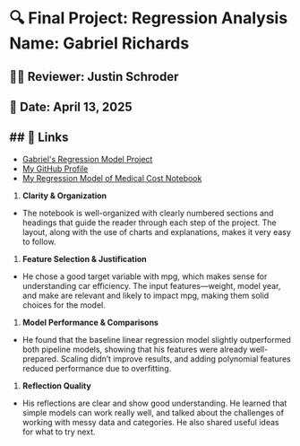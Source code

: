 # 🔍 Final Project: Regression Analysis Name: Gabriel Richards
## 🧑‍💻 Reviewer: Justin Schroder
## 📅 Date: April 13, 2025
## ## 🔗 Links
- [Gabriel's Regression Model Project](https://github.com/gjrich/ml_regression_gjrich/blob/master/regression_gjrich.ipynb)
- [My GitHub Profile](https://github.com/SchroderJ-pixel)
- [My Regression Model of Medical Cost Notebook](https://github.com/SchroderJ-pixel/ml-06-medical-cost/blob/main/regression-schroder.ipynb)

1. **Clarity & Organization** 
- The notebook is well-organized with clearly numbered sections and headings that guide the reader through each step of the project. The layout, along with the use of charts and explanations, makes it very easy to follow.

1. **Feature Selection & Justification**
- He chose a good target variable with mpg, which makes sense for understanding car efficiency. The input features—weight, model year, and make are relevant and likely to impact mpg, making them solid choices for the model.

1. **Model Performance & Comparisons**
- He found that the baseline linear regression model slightly outperformed both pipeline models, showing that his features were already well-prepared. Scaling didn’t improve results, and adding polynomial features reduced performance due to overfitting.

1. **Reflection Quality** 
- His reflections are clear and show good understanding. He learned that simple models can work really well, and talked about the challenges of working with messy data and categories. He also shared useful ideas for what to try next.